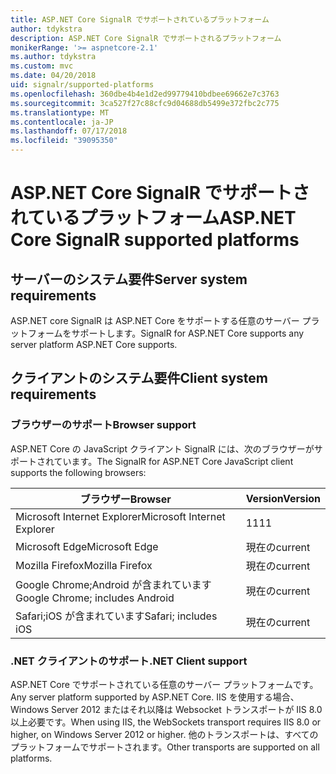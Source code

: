 ```yaml
---
title: ASP.NET Core SignalR でサポートされているプラットフォーム
author: tdykstra
description: ASP.NET Core SignalR でサポートされるプラットフォーム
monikerRange: '>= aspnetcore-2.1'
ms.author: tdykstra
ms.custom: mvc
ms.date: 04/20/2018
uid: signalr/supported-platforms
ms.openlocfilehash: 360dbe4b4e1d2ed99779410bdbee69662e7c3763
ms.sourcegitcommit: 3ca527f27c88cfc9d04688db5499e372fbc2c775
ms.translationtype: MT
ms.contentlocale: ja-JP
ms.lasthandoff: 07/17/2018
ms.locfileid: "39095350"
---
```

# <a name="aspnet-core-signalr-supported-platforms"></a><span data-ttu-id="3788b-103">ASP.NET Core SignalR でサポートされているプラットフォーム</span><span class="sxs-lookup"><span data-stu-id="3788b-103">ASP.NET Core SignalR supported platforms</span></span>

## <a name="server-system-requirements"></a><span data-ttu-id="3788b-104">サーバーのシステム要件</span><span class="sxs-lookup"><span data-stu-id="3788b-104">Server system requirements</span></span>

<span data-ttu-id="3788b-105">ASP.NET core SignalR は ASP.NET Core をサポートする任意のサーバー プラットフォームをサポートします。</span><span class="sxs-lookup"><span data-stu-id="3788b-105">SignalR for ASP.NET Core supports any server platform ASP.NET Core supports.</span></span>

## <a name="client-system-requirements"></a><span data-ttu-id="3788b-106">クライアントのシステム要件</span><span class="sxs-lookup"><span data-stu-id="3788b-106">Client system requirements</span></span>

### <a name="browser-support"></a><span data-ttu-id="3788b-107">ブラウザーのサポート</span><span class="sxs-lookup"><span data-stu-id="3788b-107">Browser support</span></span>

<span data-ttu-id="3788b-108">ASP.NET Core の JavaScript クライアント SignalR には、次のブラウザーがサポートされています。</span><span class="sxs-lookup"><span data-stu-id="3788b-108">The SignalR for ASP.NET Core JavaScript client supports the following browsers:</span></span>

| <span data-ttu-id="3788b-109">ブラウザー</span><span class="sxs-lookup"><span data-stu-id="3788b-109">Browser</span></span> | <span data-ttu-id="3788b-110">Version</span><span class="sxs-lookup"><span data-stu-id="3788b-110">Version</span></span> |
| ------- | ------- |
| <span data-ttu-id="3788b-111">Microsoft Internet Explorer</span><span class="sxs-lookup"><span data-stu-id="3788b-111">Microsoft Internet Explorer</span></span> | <span data-ttu-id="3788b-112">11</span><span class="sxs-lookup"><span data-stu-id="3788b-112">11</span></span> |
| <span data-ttu-id="3788b-113">Microsoft Edge</span><span class="sxs-lookup"><span data-stu-id="3788b-113">Microsoft Edge</span></span> | <span data-ttu-id="3788b-114">現在の</span><span class="sxs-lookup"><span data-stu-id="3788b-114">current</span></span> |
| <span data-ttu-id="3788b-115">Mozilla Firefox</span><span class="sxs-lookup"><span data-stu-id="3788b-115">Mozilla Firefox</span></span> | <span data-ttu-id="3788b-116">現在の</span><span class="sxs-lookup"><span data-stu-id="3788b-116">current</span></span> |
| <span data-ttu-id="3788b-117">Google Chrome;Android が含まれています</span><span class="sxs-lookup"><span data-stu-id="3788b-117">Google Chrome; includes Android</span></span> | <span data-ttu-id="3788b-118">現在の</span><span class="sxs-lookup"><span data-stu-id="3788b-118">current</span></span> |
| <span data-ttu-id="3788b-119">Safari;iOS が含まれています</span><span class="sxs-lookup"><span data-stu-id="3788b-119">Safari; includes iOS</span></span> | <span data-ttu-id="3788b-120">現在の</span><span class="sxs-lookup"><span data-stu-id="3788b-120">current</span></span> |
 
### <a name="net-client-support"></a><span data-ttu-id="3788b-121">.NET クライアントのサポート</span><span class="sxs-lookup"><span data-stu-id="3788b-121">.NET Client support</span></span>

<span data-ttu-id="3788b-122">ASP.NET Core でサポートされている任意のサーバー プラットフォームです。</span><span class="sxs-lookup"><span data-stu-id="3788b-122">Any server platform supported by ASP.NET Core.</span></span> <span data-ttu-id="3788b-123">IIS を使用する場合、Windows Server 2012 またはそれ以降は Websocket トランスポートが IIS 8.0 以上必要です。</span><span class="sxs-lookup"><span data-stu-id="3788b-123">When using IIS, the WebSockets transport requires IIS 8.0 or higher, on Windows Server 2012 or higher.</span></span> <span data-ttu-id="3788b-124">他のトランスポートは、すべてのプラットフォームでサポートされます。</span><span class="sxs-lookup"><span data-stu-id="3788b-124">Other transports are supported on all platforms.</span></span>
